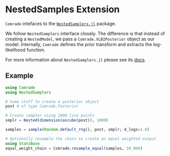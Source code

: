 # NestedSamples Extension

`Comrade` intefaces to the [`NestedSamplers.jl`](https://github.com/TuringLang/NestedSamplers.jl) package.

We follow `NestedSamplers` interface closely. The 
difference is that instead of creating a `NestedModel`, we 
 pass a `Comrade.VLBIPosterior` object as our model.
Internally, `Comrade` defines the prior transform and extracts the log-likelihood function.

For more information about `NestedSamplers.jl` please see its [docs](https://github.com/TuringLang/NestedSamplers.jl).

## Example

```julia
using Comrade
using NestedSamplers

# Some stuff to create a posterior object
post # of type Comrade.Posterior

# Create sampler using 1000 live points
smplr = Nested(dimension(ascube(post)), 1000)

samples = sample(Random.default_rng(), post, smplr; d_logz=1.0)

# Optionally resample the chain to create an equal weighted output
using StatsBase
equal_weight_chain = Comrade.resample_equal(samples, 10_000)
```